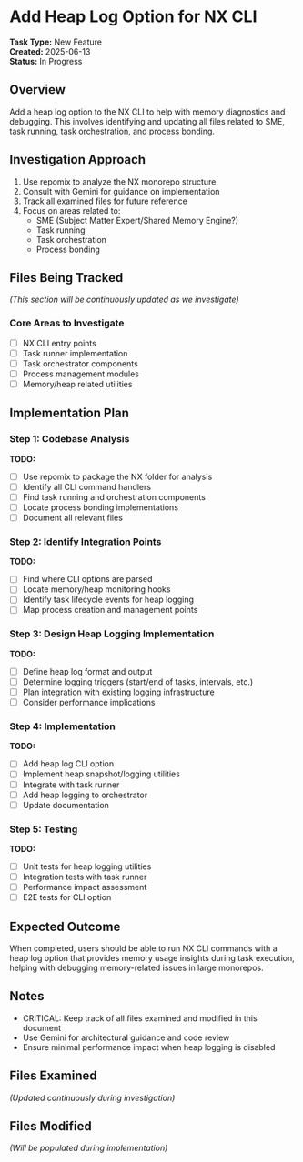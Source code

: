 # Add Heap Log Option for NX CLI

**Task Type:** New Feature  
**Created:** 2025-06-13  
**Status:** In Progress  

## Overview
Add a heap log option to the NX CLI to help with memory diagnostics and debugging. This involves identifying and updating all files related to SME, task running, task orchestration, and process bonding.

## Investigation Approach
1. Use repomix to analyze the NX monorepo structure
2. Consult with Gemini for guidance on implementation
3. Track all examined files for future reference
4. Focus on areas related to:
   - SME (Subject Matter Expert/Shared Memory Engine?)
   - Task running
   - Task orchestration  
   - Process bonding

## Files Being Tracked
*(This section will be continuously updated as we investigate)*

### Core Areas to Investigate
- [ ] NX CLI entry points
- [ ] Task runner implementation
- [ ] Task orchestrator components
- [ ] Process management modules
- [ ] Memory/heap related utilities

## Implementation Plan

### Step 1: Codebase Analysis
**TODO:**
- [ ] Use repomix to package the NX folder for analysis
- [ ] Identify all CLI command handlers
- [ ] Find task running and orchestration components
- [ ] Locate process bonding implementations
- [ ] Document all relevant files

### Step 2: Identify Integration Points
**TODO:**
- [ ] Find where CLI options are parsed
- [ ] Locate memory/heap monitoring hooks
- [ ] Identify task lifecycle events for heap logging
- [ ] Map process creation and management points

### Step 3: Design Heap Logging Implementation
**TODO:**
- [ ] Define heap log format and output
- [ ] Determine logging triggers (start/end of tasks, intervals, etc.)
- [ ] Plan integration with existing logging infrastructure
- [ ] Consider performance implications

### Step 4: Implementation
**TODO:**
- [ ] Add heap log CLI option
- [ ] Implement heap snapshot/logging utilities
- [ ] Integrate with task runner
- [ ] Add heap logging to orchestrator
- [ ] Update documentation

### Step 5: Testing
**TODO:**
- [ ] Unit tests for heap logging utilities
- [ ] Integration tests with task runner
- [ ] Performance impact assessment
- [ ] E2E tests for CLI option

## Expected Outcome
When completed, users should be able to run NX CLI commands with a heap log option that provides memory usage insights during task execution, helping with debugging memory-related issues in large monorepos.

## Notes
- CRITICAL: Keep track of all files examined and modified in this document
- Use Gemini for architectural guidance and code review
- Ensure minimal performance impact when heap logging is disabled

## Files Examined
*(Updated continuously during investigation)*

## Files Modified
*(Will be populated during implementation)*